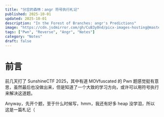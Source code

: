 ```yaml
---
title: "分岔的森林：angr 符号执行札记"
published: 2025-10-01
updated: 2025-10-01
description: "In the Forest of Branches: angr's Predictions"
image: "https://cdn.jsdmirror.com/gh/CuB3y0nd/picx-images-hosting@master/.26luturh6l.avif"
tags: ["Pwn", "Reverse", "Angr", "Notes"]
category: "Notes"
draft: false
---
```


# 前言

前几天打了 SunshineCTF 2025，其中有道 MOVfuscated 的 Pwn 题感觉挺有意思，虽然最后也没做出来，但是知道了一个大致的学习方向，或许可以用符号执行来解决这道题。

Anyway，先开个题，至于什么时候写，hmm，我还有好多 heap 没学泪，所以这是一篇札记（
